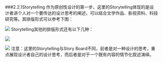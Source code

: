 ###2.2.1Storytelling
作为原创性设计的第一步，这里的Storytelling体现的是设计者讲个人对一个要传达的设计思考的阐述，可以结合文学作品、影视资料、科技研究等。其排版形式可以参考下图：





![](http://kitpic.makebi.net/ixd/2_1.jpg)
Storytelling其他的排版形式还有以下几种：

![](http://kitpic.makebi.net/ixd/2_4_2.jpg)

![](http://kitpic.makebi.net/ixd/2_2.jpg)
注意：这里的Storytelling与Story Board不同，前者是对一种设计的思考，重点展现设计者自己的设计思考，而后者是对于一个既有内容的情节化叙述演绎。